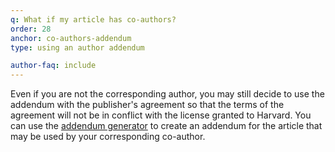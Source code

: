 ```yaml
---
q: What if my article has co-authors?
order: 28
anchor: co-authors-addendum
type: using an author addendum

author-faq: include
---
```

Even if you are not the corresponding author, you may still decide to use the addendum with the publisher's agreement so that the terms of the agreement will not be in conflict with the license granted to Harvard. You can use the [addendum generator](https://osc.hul.harvard.edu/dash/addendum/) to create an addendum for the article that may be used by your corresponding co-author.
